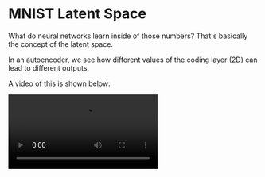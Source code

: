 # MNIST Latent Space 

What do neural networks learn inside of those numbers? That's basically the concept of the latent space. 

In an autoencoder, we see how different values of the coding layer (2D) can lead to different outputs. 

A video of this is shown below: 

<video src="output_2.mov">

Choosing and changing numbers in an autoencoder also makes us able to see how a computer  can learn to recognize patterns in the data (this sentence
totally wasn't written by AI). 